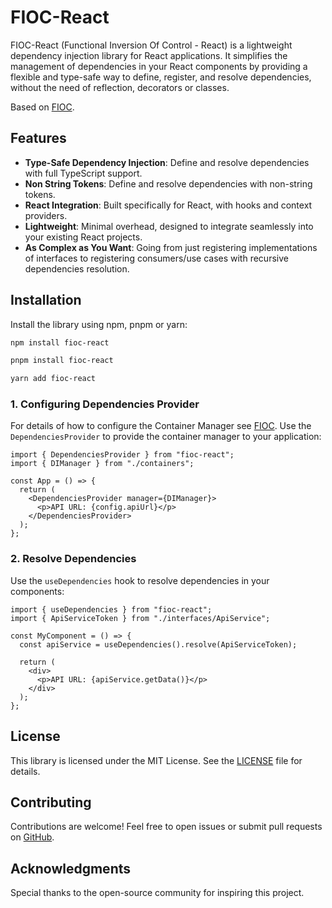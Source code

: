 # FIOC-React

FIOC-React (Functional Inversion Of Control - React) is a lightweight dependency injection library for React applications. It simplifies the management of dependencies in your React components by providing a flexible and type-safe way to define, register, and resolve dependencies, without the need of reflection, decorators or classes.

Based on [FIOC](https://www.npmjs.com/package/fioc).

## Features

- **Type-Safe Dependency Injection**: Define and resolve dependencies with full TypeScript support.
- **Non String Tokens**: Define and resolve dependencies with non-string tokens.
- **React Integration**: Built specifically for React, with hooks and context providers.
- **Lightweight**: Minimal overhead, designed to integrate seamlessly into your existing React projects.
- **As Complex as You Want**: Going from just registering implementations of interfaces to registering consumers/use cases with recursive dependencies resolution.

## Installation

Install the library using npm, pnpm or yarn:

```bash
npm install fioc-react
```

```bash
pnpm install fioc-react
```

```bash
yarn add fioc-react
```

### 1. Configuring Dependencies Provider

For details of how to configure the Container Manager see [FIOC](https://www.npmjs.com/package/fioc).
Use the `DependenciesProvider` to provide the container manager to your application:

```tsx
import { DependenciesProvider } from "fioc-react";
import { DIManager } from "./containers";

const App = () => {
  return (
    <DependenciesProvider manager={DIManager}>
      <p>API URL: {config.apiUrl}</p>
    </DependenciesProvider>
  );
};
```

### 2. Resolve Dependencies

Use the `useDependencies` hook to resolve dependencies in your components:

```tsx
import { useDependencies } from "fioc-react";
import { ApiServiceToken } from "./interfaces/ApiService";

const MyComponent = () => {
  const apiService = useDependencies().resolve(ApiServiceToken);

  return (
    <div>
      <p>API URL: {apiService.getData()}</p>
    </div>
  );
};
```

## License

This library is licensed under the MIT License. See the [LICENSE](./LICENSE) file for details.

## Contributing

Contributions are welcome! Feel free to open issues or submit pull requests on [GitHub](https://github.com/kolostring/fioc-react).

## Acknowledgments

Special thanks to the open-source community for inspiring this project.
